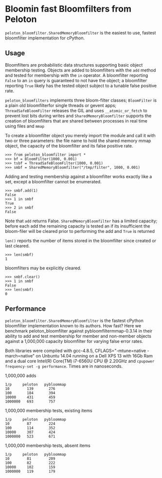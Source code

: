 # Bloomin fast Bloomfilters from Peloton 

`peloton_bloomfilter.SharedMemoryBloomfilter` is the easiest to use,
fastest bloomfilter implementation for cPython.


##  Usage

Bloomfilters are probabilistic data structures supporting basic object
membership testing.  Objects are added to bloomfilters with the `add`
method and tested for membership with the `in` operator.  A
bloomfilter reporting `False` to an `in` query is guaranteed to not
have the object; a bloomfilter reporting `True` likely has the tested
object subject to a tunable false positive rate.

`peloton_bloomfilters` implements three bloom-filter classes; `BloomFilter` is a plain old bloomfilterfor single threads or gevent apps; `ThreadSafeBloomFilter` releases the GIL and uses `__atomic_or_fetch` to prevent lost bits during writes and `SharedMemoryBloomfilter` supports the creation of bloomfilters that are shared between processes in real time using files and `mmap`

To create a bloomfilter object you merely import the module and call
it with two or three parameters: the file name to hold the shared memory mmap
object, the capacity of the bloomfilter and its false positive rate.


```
>>> from peloton_bloomfilter import *
>>> bf = BloomFilter(1000, 0.001)
>>> tsbf = ThreadSafeBloomFilter(1000, 0.001)
>>> smbf = SharedMemoryBloomfilter("/tmp/filter", 1000, 0.001)
```

Adding and testing membership against a bloomfilter works exactly like
a set, except a bloomfilter cannot be enumerated.

```
>>> smbf.add(1)
False
>>> 1 in smbf
True
>>> 2 in smbf
False
```

Note that `add` returns False.  `SharedMemoryBloomfilter` has a
limited capacity; before each add the remaining capacity is tested an
if its insufficient the bloom-filer will be cleared prior to
performing the add and `True` is returned

`len()` reports the number of items stored in the bloomfilter since
created or last cleared.

```
>>> len(smbf)
1
```

bloomfilters may be explicitly cleared. 

```
>>> smbf.clear()
>>> 1 in smbf
False
>>> len(smbf)
0
```


## Performance

`peloton_bloomfilter.SharedMemoryBloomfilter` is the fastest cPython
bloomfilter implementation known to its authors.  How fast?  Here we
benchmark peloton_bloomfilter against pybloomfiltermmap-0.3.14 in
their ability to add and test membership for member and non-member
objects against a 1,000,000 capacity bloomfilter for varying false
error rates.

Both libraries were compiled with gcc-4.8.5, CFLAGS="-mtune=native
-march=native" on Unbuntu 14.04 running on a Dell XPS 13 with 16Gb Ram
and a dual core Intel(R) Core(TM) i7-6560U CPU @ 2.20GHz and `cpupower
frequency-set -g performance`.  Times are in nanoseconds.


1,000,000 adds

```
1/p     peloton   pybloommap
10        139       276
100       184       394 
10000     431       459
1000000   693       757
```

1,000,000 membership tests, existing items

```
1/p     peloton   pybloommap
10        87        224
100       114       352
10000     307       424
1000000   523       671
```

1,000,000 membership tests, absent items

```
1/p     peloton   pybloommap
10        81        209
100       82        222
10000     102       159
1000000   119       179 
```





